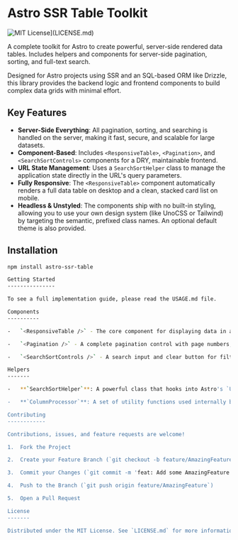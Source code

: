 # Astro SSR Table Toolkit

![MIT License](https://img.shields.io/badge/license-MIT-blue.svg)](LICENSE.md)

A complete toolkit for Astro to create powerful, server-side rendered data tables. Includes helpers and components for server-side pagination, sorting, and full-text search.

Designed for Astro projects using SSR and an SQL-based ORM like Drizzle, this library provides the backend logic and frontend components to build complex data grids with minimal effort.

## Key Features

- **Server-Side Everything**: All pagination, sorting, and searching is handled on the server, making it fast, secure, and scalable for large datasets.
- **Component-Based**: Includes `<ResponsiveTable>`, `<Pagination>`, and `<SearchSortControls>` components for a DRY, maintainable frontend.
- **URL State Management**: Uses a `SearchSortHelper` class to manage the application state directly in the URL's query parameters.
- **Fully Responsive**: The `<ResponsiveTable>` component automatically renders a full data table on desktop and a clean, stacked card list on mobile.
- **Headless & Unstyled**: The components ship with no built-in styling, allowing you to use your own design system (like UnoCSS or Tailwind) by targeting the semantic, prefixed class names. An optional default theme is also provided.

## Installation

```bash
npm install astro-ssr-table

Getting Started
---------------

To see a full implementation guide, please read the USAGE.md file.

Components
----------

-   `<ResponsiveTable />` - The core component for displaying data in a table on desktop and a list on mobile.

-   `<Pagination />` - A complete pagination control with page numbers, next/previous buttons, and a page size selector.

-   `<SearchSortControls />` - A search input and clear button for filtering results.

Helpers
-------

-   **`SearchSortHelper`**: A powerful class that hooks into Astro's `URL` object to manage all state for searching, sorting, and pagination.

-   **`ColumnProcessor`**: A set of utility functions used internally by the `ResponsiveTable` to validate and process column definitions.

Contributing
------------

Contributions, issues, and feature requests are welcome!

1.  Fork the Project

2.  Create your Feature Branch (`git checkout -b feature/AmazingFeature`)

3.  Commit your Changes (`git commit -m 'feat: Add some AmazingFeature'`)

4.  Push to the Branch (`git push origin feature/AmazingFeature`)

5.  Open a Pull Request

License
-------

Distributed under the MIT License. See `LICENSE.md` for more information.
